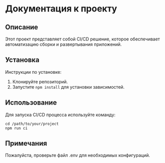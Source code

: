 # Документация к проекту

## Описание
Этот проект представляет собой CI/CD решение, которое обеспечивает автоматизацию сборки и развертывания приложений.

## Установка
Инструкции по установке:
1. Клонируйте репозиторий.
2. Запустите `npm install` для установки зависимостей.

## Использование
Для запуска CI/CD процесса используйте команду:
```
сd /path/to/your/project
npm run ci
```

## Примечания
Пожалуйста, проверьте файл .env для необходимых конфигураций.